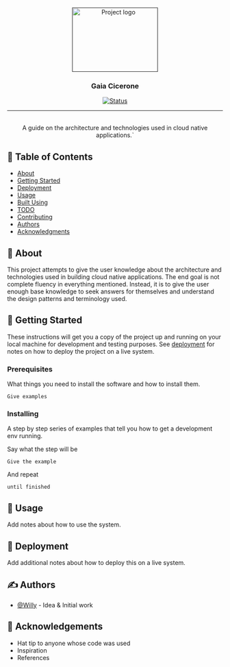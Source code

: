<p align="center">
  <a href="" rel="noopener">
 <img width=200px height=150px src="https://gaiatheblog.files.wordpress.com/2016/02/gaia-the-blog.png?w=225&h=300" alt="Project logo"></a>
</p>

<h3 align="center">Gaia Cicerone</h3>

<div align="center">

[![Status](https://img.shields.io/badge/status-active-success.svg)]()

</div>

---

<p align="center"> 
    <br> A guide on the architecture and technologies used in cloud native applications.`
</p>

## 📝 Table of Contents

- [About](#about)
- [Getting Started](#getting_started)
- [Deployment](#deployment)
- [Usage](#usage)
- [Built Using](#built_using)
- [TODO](../TODO.md)
- [Contributing](../CONTRIBUTING.md)
- [Authors](#authors)
- [Acknowledgments](#acknowledgement)

## 🧐 About <a name = "about"></a>

This project attempts to give the user knowledge about the architecture and technologies used in building cloud native applications. The end goal is not complete fluency in everything mentioned. Instead, it is to give the user enough base knowledge to seek answers for themselves and understand the design patterns and terminology used.

## 🏁 Getting Started <a name = "getting_started"></a>

These instructions will get you a copy of the project up and running on your local machine for development and testing purposes. See [deployment](#deployment) for notes on how to deploy the project on a live system.

### Prerequisites

What things you need to install the software and how to install them.

```
Give examples
```

### Installing

A step by step series of examples that tell you how to get a development env running.

Say what the step will be

```
Give the example
```

And repeat

```
until finished
```



## 🎈 Usage <a name="usage"></a>

Add notes about how to use the system.

## 🚀 Deployment <a name = "deployment"></a>

Add additional notes about how to deploy this on a live system.

## ✍️ Authors <a name = "authors"></a>

- [@Willy](https://github.com/trashpandarecon) - Idea & Initial work


## 🎉 Acknowledgements <a name = "acknowledgement"></a>

- Hat tip to anyone whose code was used
- Inspiration
- References
